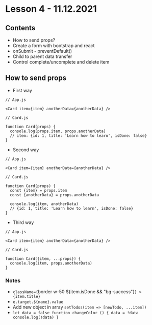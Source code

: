 
# Lesson 4 - 11.12.2021

## Contents
- How to send props?
- Create a form with bootstrap and react
- onSubmit - preventDefault()
- Child to parent data transfer
- Control complete/uncomplete and delete item

## How to send props

- First way

```
// App.js

<Card item={item} anotherData={anotherData} />

// Card.js

function Card(props) {
  console.log(props.item, props.anotherData)
  // item: {id: 1, title: 'Learn how to learn', isDone: false}
}
```

- Second way

```
// App.js

<Card item={item} anotherData={anotherData} />

// Card.js

function Card(props) {
  const {item} = props.item
  const {anotherData} = props.anotherData

  console.log(item, anotherData)
  // {id: 1, title: 'Learn how to learn', isDone: false}
}
```

- Third way

```
// App.js

<Card item={item} anotherData={anotherData} />

// Card.js

function Card({item, ...props}) {
  console.log(item, props.anotherData)
}
```

### Notes

- `className={`border w-50 ${item.isDone && "bg-success"}`} >{item.title}`
- `e.target.${name}.value`
- Add new object in array `setTodos(item => [newTodo, ...item])`
- `let data = false
  function changeColor () {
    data = !data
    console.log(!data)
  } `